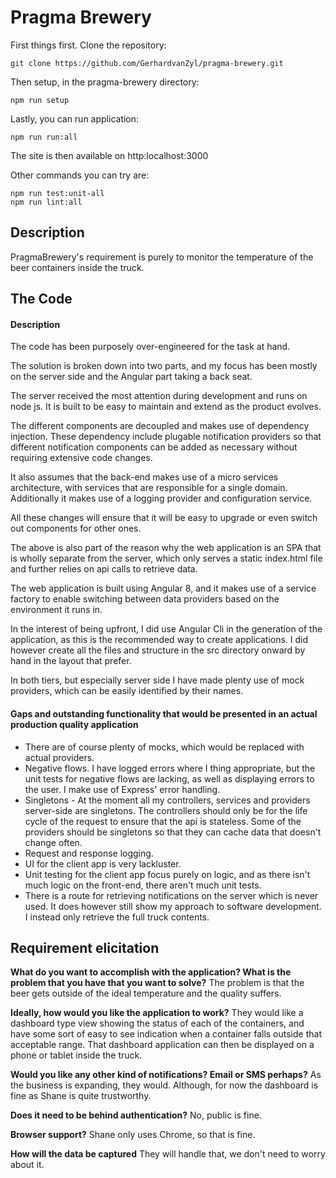 # Pragma Brewery

First things first. Clone the repository:

    git clone https://github.com/GerhardvanZyl/pragma-brewery.git

Then setup, in the pragma-brewery directory:

    npm run setup
   
Lastly, you can run application:

    npm run run:all

The site is then available on http:localhost:3000

Other commands you can try are:

    npm run test:unit-all
    npm run lint:all

## Description
PragmaBrewery's requirement is purely to monitor the temperature of the beer containers inside the truck.

## The Code
#### Description
The code has been purposely over-engineered for the task at hand.

The solution is broken down into two parts, and my focus has been mostly on the server side and the Angular part taking a back seat. 

The server received the most attention during development and runs on node js. It is built to be easy to maintain and extend as the product evolves. 

The different components are decoupled and makes use of dependency injection. These dependency include plugable notification providers so that different notification components can be added as necessary without requiring extensive code changes.

It also assumes that the back-end makes use of a micro services architecture, with services that are responsible for a single domain.
Additionally it makes use of a logging provider and configuration service.

All these changes will ensure that it will be easy to upgrade or even switch out components for other ones.

The above is also part of the reason why the web application is an SPA that is wholly separate from the server, which only serves a static index.html file and further relies on api calls to retrieve data.

The web application is built using Angular 8, and it makes use of a service factory to enable switching between data providers based on the environment it runs in. 

In the interest of being upfront, I did use Angular Cli in the generation of the application, as this is the recommended way to create applications. I did however create all the files and structure in the src directory onward by hand in the layout that prefer.

In both tiers, but especially server side I have made plenty use of mock providers, which can be easily identified by their names.

#### Gaps and outstanding functionality that would be presented in an actual production quality application
- There are of course plenty of mocks, which would be replaced with actual providers.
- Negative flows. I have logged errors where I thing appropriate, but the unit tests for negative flows are lacking, as well as displaying errors to the user. I make use of Express' error handling.
- Singletons - At the moment all my controllers, services and providers server-side are singletons. The controllers should only be for the life cycle of the request to ensure that the api is stateless. Some of the providers should be singletons so that they can cache data that doesn't change often.
- Request and response logging.
- UI for the client app is very lackluster.
- Unit testing for the client app focus purely on logic, and as there isn't much logic on the front-end, there aren't much unit tests. 
- There is a route for retrieving notifications on the server which is never used. It does however still show my approach to software development. I instead only retrieve the full truck contents.

## Requirement elicitation
**What do you want to accomplish with the application? What is the problem that you have that you want to solve?**
The problem is that the beer gets outside of the ideal temperature and the quality suffers.

**Ideally, how would you like the application to work?**
They would like a dashboard type view showing the status of each of the containers, and have some sort of easy to see indication when a container falls outside that acceptable range. That dashboard application can then be displayed on a phone or tablet inside the truck.

**Would you like  any other kind of notifications? Email or SMS perhaps?**
As the business is expanding, they would. Although, for now the dashboard is fine as Shane is quite trustworthy.

**Does it need to be behind authentication?**
No, public is fine.

**Browser support?**
Shane only uses Chrome, so that is fine.

**How will the data be captured**
They will handle that, we don't need to worry about it. 
